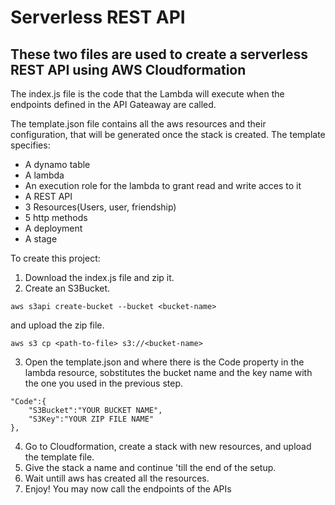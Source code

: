 # Serverless REST API
## These two files are used to create a serverless REST API using AWS Cloudformation

The index.js file is the code that the Lambda will execute when the endpoints defined in the API Gateaway are called.  

The template.json file contains all the aws resources and their configuration, that will be generated once the stack is created. The template specifies:  
- A dynamo table
- A lambda
- An execution role for the lambda to grant read and write acces to it
- A REST API
- 3 Resources(Users, user, friendship)
- 5 http methods
- A deployment
- A stage

To create this project:  
1. Download the index.js file and zip it.
2. Create an S3Bucket.
```
aws s3api create-bucket --bucket <bucket-name>
```
and upload the zip file.
```
aws s3 cp <path-to-file> s3://<bucket-name>
```
3. Open the template.json and where there is the Code property in the lambda resource, sobstitutes the bucket name and the key name with the one you used in the previous step.
```
"Code":{
	"S3Bucket":"YOUR BUCKET NAME",
	"S3Key":"YOUR ZIP FILE NAME"
},
```
4. Go to Cloudformation, create a stack with new resources, and upload the template file.
5. Give the stack a name and continue 'till the end of the setup.
6. Wait untill aws has created all the resources.
7. Enjoy! You may now call the endpoints of the APIs
